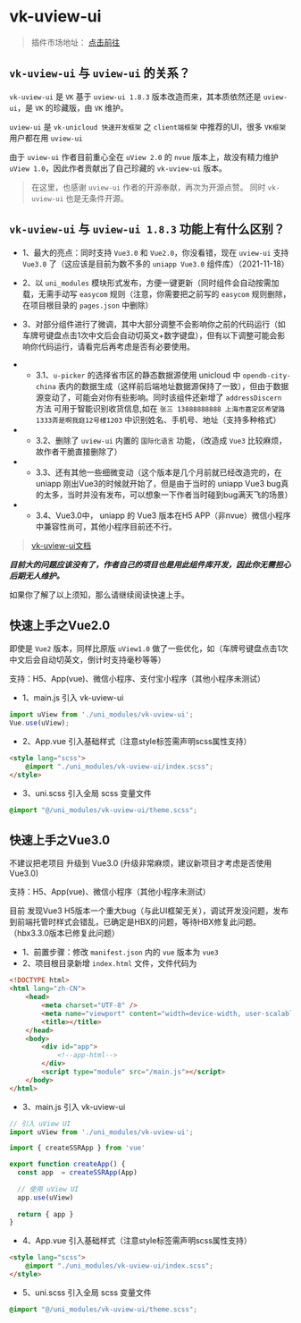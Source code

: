 # vk-uview-ui

> 插件市场地址： [点击前往](https://ext.dcloud.net.cn/plugin?name=vk-uview-ui)

## `vk-uview-ui` 与 `uview-ui` 的关系？

`vk-uview-ui` 是 `VK` 基于 `uview-ui 1.8.3` 版本改造而来，其本质依然还是 `uview-ui`，是 `VK` 的珍藏版，由 `VK` 维护。

`uview-ui` 是 `vk-unicloud 快速开发框架` 之 `client端框架` 中推荐的UI，很多 `VK框架` 用户都在用  `uview-ui`

由于 `uview-ui` 作者目前重心全在 `uView 2.0` 的 `nvue` 版本上，故没有精力维护 `uView 1.0`，因此作者贡献出了自己珍藏的 `vk-uview-ui` 版本。
 
> 在这里，也感谢 `uview-ui` 作者的开源奉献，再次为开源点赞。 同时 `vk-uview-ui` 也是无条件开源。

## `vk-uview-ui` 与 `uview-ui 1.8.3` 功能上有什么区别？

* 1、最大的亮点：同时支持 `Vue3.0` 和 `Vue2.0`，你没看错，现在 `uview-ui` 支持 `Vue3.0` 了（这应该是目前为数不多的 `uniapp Vue3.0` 组件库）（2021-11-18）
* 2、以 `uni_modules` 模块形式发布，方便一键更新（同时组件会自动按需加载，无需手动写 `easycom` 规则（注意，你需要把之前写的 `easycom` 规则删除，在项目根目录的 `pages.json` 中删除）
* 3、对部分组件进行了微调，其中大部分调整不会影响你之前的代码运行（如车牌号键盘点击1次中文后会自动切英文+数字键盘），但有以下调整可能会影响你代码运行，请看完后再考虑是否有必要使用。

* * 3.1、`u-picker` 的选择省市区的静态数据源使用 unicloud 中 `opendb-city-china` 表内的数据生成（这样前后端地址数据源保持了一致），但由于数据源变动了，可能会对你有些影响。同时该组件还新增了 `addressDiscern` 方法 可用于智能识别收货信息,如在 `张三 13888888888 上海市嘉定区希望路1333弄是啊我庭12号楼1203` 中识别姓名、手机号、地址（支持多种格式）
* * 3.2、删除了 `uview-ui` 内置的 `国际化语言` 功能，（改造成 `Vue3` 比较麻烦，故作者干脆直接删除了）
* * 3.3、还有其他一些细微变动（这个版本是几个月前就已经改造完的，在 uniapp 刚出Vue3的时候就开始了，但是由于当时的 uniapp Vue3 bug真的太多，当时并没有发布，可以想象一下作者当时碰到bug满天飞的场景）
* * 3.4、Vue3.0中， uniapp 的 Vue3 版本在H5 APP（非nvue）微信小程序 中兼容性尚可，其他小程序目前还不行。

> [vk-uview-ui文档](https://vkuviewdoc.fsq.pub/components/icon.html)

___目前大的问题应该没有了，作者自己的项目也是用此组件库开发，因此你无需担心后期无人维护。___

如果你了解了以上须知，那么请继续阅读快速上手。

## 快速上手之Vue2.0

即使是 `Vue2` 版本，同样比原版 `uView1.0` 做了一些优化，如（车牌号键盘点击1次中文后会自动切英文，倒计时支持毫秒等等）

支持：H5、App(vue)、微信小程序、支付宝小程序（其他小程序未测试）

* 1、main.js 引入 vk-uview-ui 

```js
import uView from './uni_modules/vk-uview-ui';
Vue.use(uView);
```

* 2、App.vue 引入基础样式（注意style标签需声明scss属性支持）

```html
<style lang="scss">
	@import "./uni_modules/vk-uview-ui/index.scss";
</style>
```

* 3、uni.scss 引入全局 scss 变量文件

```css
@import "@/uni_modules/vk-uview-ui/theme.scss";
```

## 快速上手之Vue3.0

不建议把老项目 升级到 Vue3.0 (升级非常麻烦，建议新项目才考虑是否使用Vue3.0)

支持：H5、App(vue)、微信小程序（其他小程序未测试）

目前 发现Vue3 H5版本一个重大bug（与此UI框架无关），调试开发没问题，发布到前端托管时样式会错乱，已确定是HBX的问题，等待HBX修复此问题。（hbx3.3.0版本已修复此问题）

* 1、前置步骤：修改 `manifest.json` 内的 `vue` 版本为 `vue3`
* 2、项目根目录新增 `index.html` 文件，文件代码为
```html
<!DOCTYPE html>
<html lang="zh-CN">
	<head>
		<meta charset="UTF-8" />
		<meta name="viewport" content="width=device-width, user-scalable=no, initial-scale=1.0, maximum-scale=1.0, minimum-scale=1.0" />
		<title></title>
	</head>
	<body>
		<div id="app">
			<!--app-html-->
		</div>
		<script type="module" src="/main.js"></script>
	</body>
</html>
```

* 3、main.js 引入 vk-uview-ui 

```js
// 引入 uView UI
import uView from './uni_modules/vk-uview-ui';

import { createSSRApp } from 'vue'

export function createApp() {
  const app  = createSSRApp(App)
  
  // 使用 uView UI
  app.use(uView)
  
  return { app }
}

```

* 4、App.vue 引入基础样式（注意style标签需声明scss属性支持）

```html
<style lang="scss">
	@import "./uni_modules/vk-uview-ui/index.scss";
</style>
```

* 5、uni.scss 引入全局 scss 变量文件

```css
@import "@/uni_modules/vk-uview-ui/theme.scss";
```


